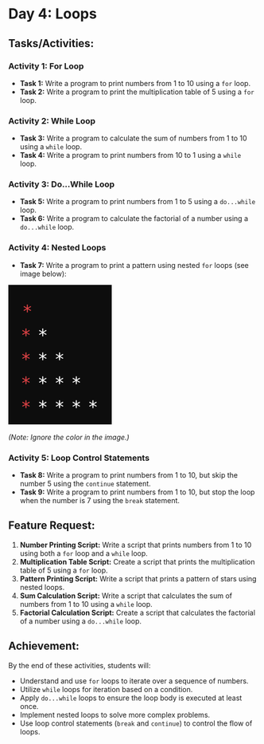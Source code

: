 # Day 4: Loops

## Tasks/Activities:

### Activity 1: For Loop
- **Task 1:** Write a program to print numbers from 1 to 10 using a `for` loop.
- **Task 2:** Write a program to print the multiplication table of 5 using a `for` loop.

### Activity 2: While Loop
- **Task 3:** Write a program to calculate the sum of numbers from 1 to 10 using a `while` loop.
- **Task 4:** Write a program to print numbers from 10 to 1 using a `while` loop.

### Activity 3: Do...While Loop
- **Task 5:** Write a program to print numbers from 1 to 5 using a `do...while` loop.
- **Task 6:** Write a program to calculate the factorial of a number using a `do...while` loop.

### Activity 4: Nested Loops
- **Task 7:** Write a program to print a pattern using nested `for` loops (see image below):

![Nested Loop Pattern](./figure.png)

*(Note: Ignore the color in the image.)*

### Activity 5: Loop Control Statements
- **Task 8:** Write a program to print numbers from 1 to 10, but skip the number 5 using the `continue` statement.
- **Task 9:** Write a program to print numbers from 1 to 10, but stop the loop when the number is 7 using the `break` statement.

## Feature Request:
1. **Number Printing Script:** Write a script that prints numbers from 1 to 10 using both a `for` loop and a `while` loop.
2. **Multiplication Table Script:** Create a script that prints the multiplication table of 5 using a `for` loop.
3. **Pattern Printing Script:** Write a script that prints a pattern of stars using nested loops.
4. **Sum Calculation Script:** Write a script that calculates the sum of numbers from 1 to 10 using a `while` loop.
5. **Factorial Calculation Script:** Create a script that calculates the factorial of a number using a `do...while` loop.

## Achievement:
By the end of these activities, students will:
- Understand and use `for` loops to iterate over a sequence of numbers.
- Utilize `while` loops for iteration based on a condition.
- Apply `do...while` loops to ensure the loop body is executed at least once.
- Implement nested loops to solve more complex problems.
- Use loop control statements (`break` and `continue`) to control the flow of loops.
